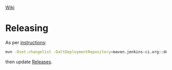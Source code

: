[Wiki](https://wiki.jenkins.io/display/JENKINS/Log+CLI+Plugin)

# Releasing

As per [instructions](https://github.com/jenkinsci/incrementals-tools/#superseding-maven-releases):

```bash
mvn -Dset.changelist -DaltDeploymentRepository=maven.jenkins-ci.org::default::https://repo.jenkins-ci.org/releases/ clean deploy
```

then update [Releases](https://github.com/jenkinsci/log-cli-plugin/releases).
